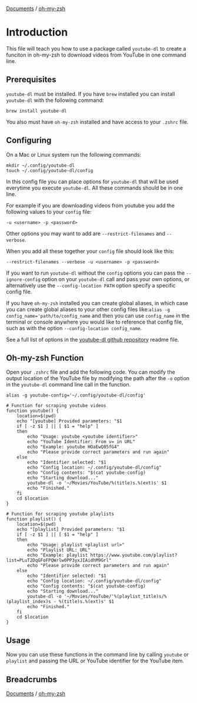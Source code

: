 [Documents](../readme.md) / [oh-my-zsh](oh-my-zsh.md)

# Introduction

This file will teach you how to use a package called `youtube-dl` to create a funciton in oh-my-zsh to download videos from YouTube in one command line.

## Prerequisites

`youtube-dl` must be installed. If you have `brew` installed you can install `youtube-dl` with the following command:

```
brew install youtube-dl
```

You also must have `oh-my-zsh` installed and have access to your `.zshrc` file.

## Configuring

On a Mac or Linux system run the following commands:

```
mkdir ~/.config/youtube-dl
touch ~/.config/youtube-dl/config
```

In this config file you can place options for `youtube-dl` that will be used everytime you execute `youtube-dl`. All these commands should be in one line.

For example if you are downloading videos from youtube you add the following values to your `config` file:

```
-u <username> -p <password>
```

Other options you may want to add are `--restrict-filenames` and `--verbose`.

When you add all these together your `config` file should look like this:

```
--restrict-filenames --verbose -u <username> -p <password>
```

If you want to run `youtube-dl` without the `config` options you can pass the `--ignore-config` option on your `youtube-dl` call and pass your own options, or alternatively use the `--config-location PATH` option specify a specific config file.

If you have `oh-my-zsh` installed you can create global aliases, in which case you can create global aliases to your other config files like:`alias -g config_name='path/to/config_name` and then you can use `config_name` in the terminal or console anywhere you would like to reference that config file, such as with the option `--config-location config_name`.

See a full list of options in the [youtube-dl github repository](https://github.com/ytdl-org/youtube-dl) readme file.

## Oh-my-zsh Function

Open your `.zshrc` file and add the following code. You can modify the output location of the YouTube file by modifying the path after the `-o` option in the `youtube-dl` command line call in the function.

```
alias -g youtube-config='~/.config/youtube-dl/config'

# Function for scraping youtube videos
function youtube() {
	location=$(pwd)
	echo "[youtube] Provided parameters: "$1
	if [ -z $1 ] || [ $1 = "help" ]
	then
		echo "Usage: youtube <youtube identifier>"
		echo "YouTube Identifier: From v= in URL"
		echo "Example: youtube HOaEwQ85fG4"
		echo "Please provide correct parameters and run again"
	else
		echo "Identifier selected: "$1
		echo "Config location: ~/.config/youtube-dl/config"
		echo "Config contents: "$(cat youtube-config)
		echo "Starting download..."
		youtube-dl -o '~/Movies/YouTube/%(title)s.%(ext)s' $1
		echo "Finished."
	fi
	cd $location
}

# Function for scraping youtube playlists
function playlist() {
	location=$(pwd)
	echo "[playlist] Provided parameters: "$1
	if [ -z $1 ] || [ $1 = "help" ]
	then
		echo "Usage: playlist <playlist url>"
		echo "Playlist URL: URL"
		echo "Example: playlist https://www.youtube.com/playlist?list=PLuT2DqGFoFPQWrlw0PP3yxJIAidhM9Grl"
		echo "Please provide correct parameters and run again"
	else
		echo "Identifier selected: "$1
		echo "Config location: ~/.config/youtube-dl/config"
		echo "Config contents: "$(cat youtube-config)
		echo "Starting download..."
		youtube-dl -o '~/Movies/YouTube/'%(playlist_title)s/%(playlist_index)s - %(title)s.%(ext)s' $1
		echo "Finished."
	fi
	cd $location
}
```

## Usage

Now you can use these functions in the command line by calling `youtube` or `playlist` and passing the URL or YouTube identifier for the YouTube item.

## Breadcrumbs

[Documents](../readme.md) / [oh-my-zsh](oh-my-zsh.md)
